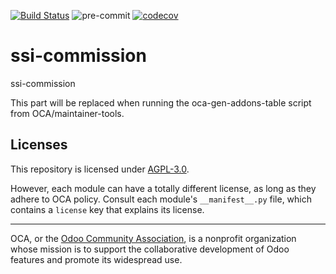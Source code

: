 [![Build Status](https://travis-ci.com/open-synergy/ssi-commission.svg?branch=14.0)](https://travis-ci.com/open-synergy/ssi-commission)
![pre-commit](https://github.com/open-synergy/ssi-commission/actions/workflows/pre-commit.yml/badge.svg)
[![codecov](https://codecov.io/gh/open-synergy/ssi-commission/branch/14.0/graph/badge.svg)](https://codecov.io/gh/open-synergy/ssi-commission)

<!-- /!\ do not modify above this line -->

# ssi-commission

ssi-commission

<!-- /!\ do not modify below this line -->

<!-- prettier-ignore-start -->

[//]: # (addons)

This part will be replaced when running the oca-gen-addons-table script from OCA/maintainer-tools.

[//]: # (end addons)

<!-- prettier-ignore-end -->

## Licenses

This repository is licensed under [AGPL-3.0](LICENSE).

However, each module can have a totally different license, as long as they adhere to OCA
policy. Consult each module's `__manifest__.py` file, which contains a `license` key
that explains its license.

----

OCA, or the [Odoo Community Association](http://odoo-community.org/), is a nonprofit
organization whose mission is to support the collaborative development of Odoo features
and promote its widespread use.
